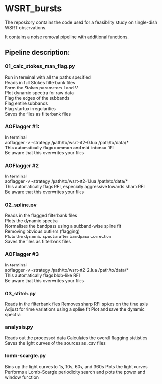 # WSRT_bursts

The repository contains the code used for a feasibility study on single-dish WSRT observations.

It contains a noise removal pipeline with additional functions.

## Pipeline description:

### 01_calc_stokes_man_flag.py  
  Run in terminal with all the paths specified  
  Reads in full Stokes filterbank files  
  Form the Stokes parameters I and V  
  Plot dynamic spectra for raw data   
  Flag the edges of the subbands  
  Flag entire subbands  
  Flag startup irregularities  
  Saves the files as filterbank files  

### AOFlagger #1:  
  In terminal:  
  aoflagger -v -strategy /path/to/wsrt-rt2-0.lua /path/to/data/*  
  This automatically flags common and mid-intense RFI  
  Be aware that this overwrites your files  

### AOFlagger #2  
  In terminal:  
  aoflagger -v -strategy /path/to/wsrt-rt2-1.lua /path/to/data/*  
  This automatically flags RFI, especially aggressive towards sharp RFI  
  Be aware that this overwrites your files  

### 02_spline.py  
  Reads in the flagged filterbank files  
  Plots the dynamic spectra  
  Normalises the bandpass using a subband-wise spline fit  
  Removing obvious outliers (flagging)  
  Plots the dynamic spectra after bandpass correction  
  Saves the files as filterbank files  

### AOFlagger #3  
  In terminal:  
  aoflagger -v -strategy /path/to/wsrt-rt2-2.lua /path/to/data/*  
  This automatically flags blob-like RFI  
  Be aware that this overwrites your files  
  
### 03_stitch.py
  Reads in the filterbank files
  Removes sharp RFI spikes on the time axis
  Adjust for time variations using a spline fit
  Plot and save the dynamic spectra

### analysis.py
  Reads out the processed data
  Calculates the overall flagging statistics
  Saves the light curves of the sources as .csv files

### lomb-scargle.py
  Bins up the light curves to 1s, 10s, 60s, and 360s
  Plots the light curves
  Performs a Lomb-Scargle periodicity search and plots the power and window function

  
  
